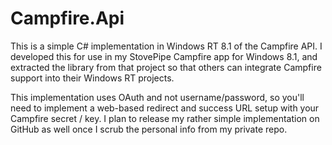 Campfire.Api
============

This is a simple C# implementation in Windows RT 8.1 of the Campfire API. I developed this for use in my StovePipe Campfire app for Windows 8.1, and extracted the library from that project so that others can integrate Campfire support into their Windows RT projects. 

This implementation uses OAuth and not username/password, so you'll need to implement a web-based redirect and success URL setup with your Campfire secret / key. I plan to release my rather simple implementation on GitHub as well once I scrub the personal info from my private repo.
